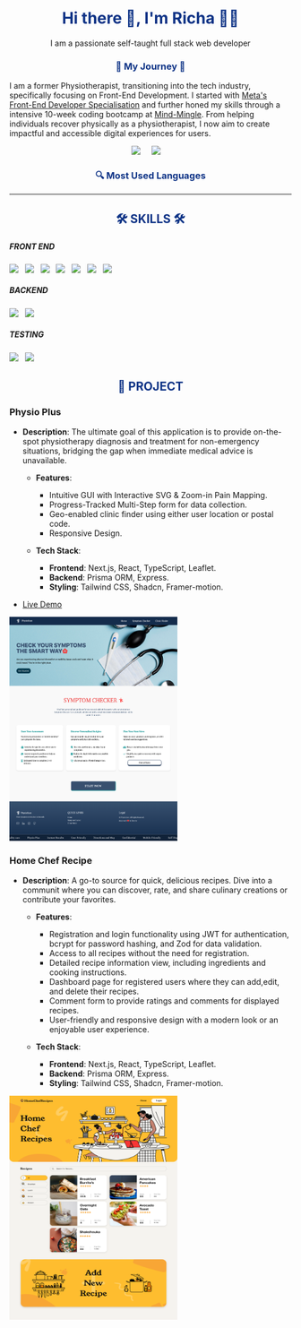 <h1 align='center' style='color:#0E3386;'>Hi there 👋, I'm Richa 👩‍💻</h1>
<p align='center'>
I am a passionate self-taught full stack web developer
</p>

<h3 align="center" style='color:#0E3386;'>🌱 My Journey 🌱</h3>

<p >I am a former Physiotherapist, transitioning into the tech industry, specifically focusing on Front-End Development. I started with <a href="https://www.coursera.org/account/accomplishments/specialization/certificate/4BB389KHS2UM">Meta's Front-End Developer Specialisation</a> and further honed my skills through a intensive 10-week coding bootcamp at <a href="https://www.mindmingle.nl/certificates/class-0/Richa-Mahajan.pdf">Mind-Mingle</a>. From helping individuals recover physically as a physiotherapist, I now aim to create impactful and accessible digital experiences for users.</p>

<p align='center'>
  <a href="https://www.linkedin.com/in/mahajan-richa/"><img src="https://img.shields.io/badge/linkedin-%230077B5.svg?&style=for-the-badge&logo=linkedin&logoColor=white" /></a>&nbsp;&nbsp;&nbsp;&nbsp;
  <a href="mailto:richamahajan1617@gmail.com?subject=Olá%20Stefany"><img src="https://img.shields.io/badge/gmail-%23D14836.svg?&style=for-the-badge&logo=gmail&logoColor=white" /></a>&nbsp;&nbsp;&nbsp;&nbsp;

</p>
<h3 align="center" style='color:#0E3386;'>🔍 Most Used Languages</h3>

<hr>

<h2 align="center" style='color:#0E3386;'>🛠 SKILLS 🛠</h2>

<h5>FRONT END</h5>
<p>
  <img src="https://img.shields.io/badge/HTML5-E96228?style=for-the-badge&logo=html5&logoColor=white" />&nbsp;&nbsp;
  <img src="https://img.shields.io/badge/CSS3-2965F1?style=for-the-badge&logo=css3&logoColor=white" />&nbsp;&nbsp;
  <img src="https://img.shields.io/badge/JavaScript-F0DB4F?style=for-the-badge&logo=javascript&logoColor=black" />&nbsp;&nbsp;
  <img src="https://img.shields.io/badge/React-61DBFB?style=for-the-badge&logo=react&logoColor=black" />&nbsp;&nbsp;
  <img src="https://img.shields.io/badge/TypeScript-2F74C0?style=for-the-badge&logo=typescript&logoColor=white" />&nbsp;&nbsp;
  <img src="https://img.shields.io/badge/Next.js-3C873A?style=for-the-badge&logo=next.js&logoColor=white" />&nbsp;&nbsp;
  <img src="https://img.shields.io/badge/TailwindCSS-15B7B9?style=for-the-badge&logo=tailwind-css&logoColor=white" />&nbsp;&nbsp;
</p>

<h5>BACKEND</h5>
<p>
  <img src="https://img.shields.io/badge/Express.js-404040?style=for-the-badge&logo=express&logoColor=red" />&nbsp;&nbsp;
  <img src="https://img.shields.io/badge/Prisma-8A2BE2?style=for-the-badge&logo=prisma&logoColor=white" />&nbsp;&nbsp;
</p>

<h5>TESTING</h5>
<p>
  <img src="https://img.shields.io/badge/Jest-C21325?style=for-the-badge&logo=jest&logoColor=white" />&nbsp;&nbsp;
  <img src="https://img.shields.io/badge/Cypress-17202C?style=for-the-badge&logo=cypress&logoColor=white" />&nbsp;&nbsp;
  
</p>

<h2 align="center" style='color:#0E3386;'>🚀 PROJECT</h2>

### Physio Plus

- **Description**: The ultimate goal of this application is to provide on-the-spot physiotherapy diagnosis and treatment for non-emergency situations, bridging the gap when immediate medical advice is unavailable.

  - **Features**:

    - Intuitive GUI with Interactive SVG & Zoom-in Pain Mapping.
    - Progress-Tracked Multi-Step form for data collection.
    - Geo-enabled clinic finder using either user location or postal code.
    - Responsive Design.

  - **Tech Stack**:
    - **Frontend**: Next.js, React, TypeScript, Leaflet.
    - **Backend**: Prisma ORM, Express.
    - **Styling**: Tailwind CSS, Shadcn, Framer-motion.

- [Live Demo](https://physioplus.vercel.app/)

<img src="asset/physio_homepage.png" style="width: 300px; height: 400px;">

### Home Chef Recipe

- **Description**: A go-to source for quick, delicious recipes. Dive into a communit where you can discover, rate, and share culinary creations or contribute your favorites.

  - **Features**:

    - Registration and login functionality using JWT for authentication, bcrypt for password hashing, and Zod for data validation.
    - Access to all recipes without the need for registration.
    - Detailed recipe information view, including ingredients and cooking instructions.
    - Dashboard page for registered users where they can add,edit, and delete their recipes.
    - Comment form to provide ratings and comments for displayed recipes.
    - User-friendly and responsive design with a modern look or an enjoyable user experience.

  - **Tech Stack**:
    - **Frontend**: Next.js, React, TypeScript, Leaflet.
    - **Backend**: Prisma ORM, Express.
    - **Styling**: Tailwind CSS, Shadcn, Framer-motion.

<img src="asset/recipe_homepage.png" style="width: 300px; height: 400px;">
